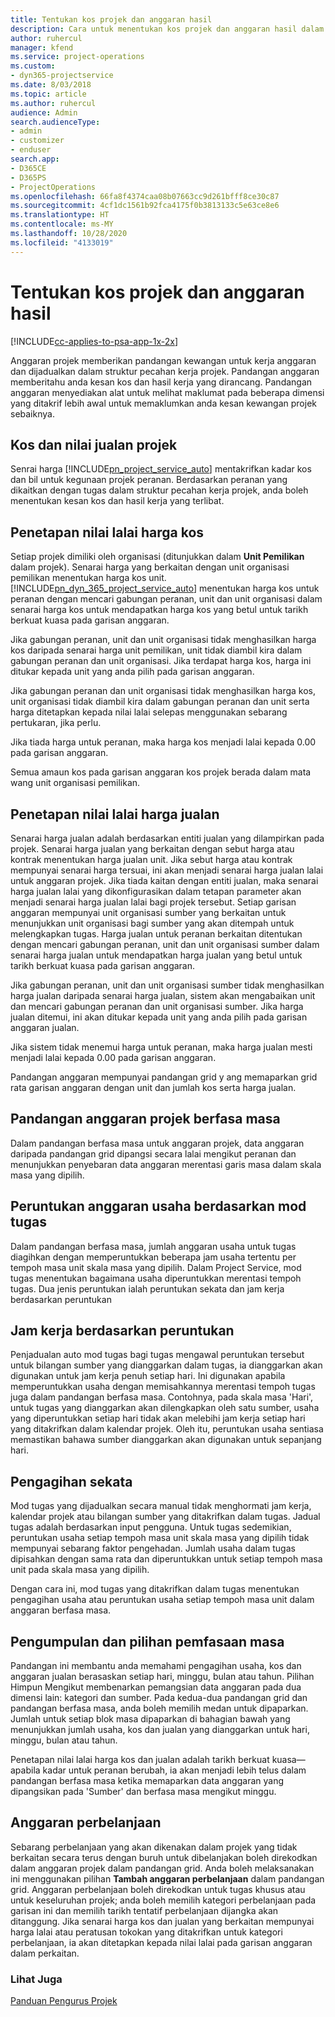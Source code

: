 ```yaml
---
title: Tentukan kos projek dan anggaran hasil
description: Cara untuk menentukan kos projek dan anggaran hasil dalam Project Service
author: ruhercul
manager: kfend
ms.service: project-operations
ms.custom:
- dyn365-projectservice
ms.date: 8/03/2018
ms.topic: article
ms.author: ruhercul
audience: Admin
search.audienceType:
- admin
- customizer
- enduser
search.app:
- D365CE
- D365PS
- ProjectOperations
ms.openlocfilehash: 66fa8f4374caa08b07663cc9d261bfff8ce30c87
ms.sourcegitcommit: 4cf1dc1561b92fca4175f0b3813133c5e63ce8e6
ms.translationtype: HT
ms.contentlocale: ms-MY
ms.lasthandoff: 10/28/2020
ms.locfileid: "4133019"
---
```

# <a name="determine-project-cost-and-revenue-estimates"></a>Tentukan kos projek dan anggaran hasil 

[!INCLUDE[cc-applies-to-psa-app-1x-2x](../includes/cc-applies-to-psa-app-1x-2x.md)]

Anggaran projek memberikan pandangan kewangan untuk kerja anggaran dan dijadualkan dalam struktur pecahan kerja projek. Pandangan anggaran memberitahu anda kesan kos dan hasil kerja yang dirancang. Pandangan anggaran menyediakan alat untuk melihat maklumat pada beberapa dimensi yang ditakrif lebih awal untuk memaklumkan anda kesan kewangan projek sebaiknya.  
  
## <a name="cost-and-sales-value-of-the-project"></a>Kos dan nilai jualan projek  
Senrai harga [!INCLUDE[pn_project_service_auto](../includes/pn-project-service-auto.md)] mentakrifkan kadar kos dan bil untuk kegunaan projek peranan. Berdasarkan peranan yang dikaitkan dengan tugas dalam struktur pecahan kerja projek, anda boleh menentukan kesan kos dan hasil kerja yang terlibat.  
  
## <a name="cost-price-defaulting"></a>Penetapan nilai lalai harga kos  
Setiap projek dimiliki oleh organisasi (ditunjukkan dalam **Unit Pemilikan** dalam projek). Senarai harga yang berkaitan dengan unit organisasi pemilikan menentukan harga kos unit. [!INCLUDE[pn_dyn_365_project_service_auto](../includes/pn-dyn-365-project-service-auto.md)] menentukan harga kos untuk peranan dengan mencari gabungan peranan, unit dan unit organisasi dalam senarai harga kos untuk mendapatkan harga kos yang betul untuk tarikh berkuat kuasa pada garisan anggaran.  
  
Jika gabungan peranan, unit dan unit organisasi tidak menghasilkan harga kos daripada senarai harga unit pemilikan, unit tidak diambil kira dalam gabungan peranan dan unit organisasi. Jika terdapat harga kos, harga ini ditukar kepada unit yang anda pilih pada garisan anggaran.  
  
Jika gabungan peranan dan unit organisasi tidak menghasilkan harga kos, unit organisasi tidak diambil kira dalam gabungan peranan dan unit serta harga ditetapkan kepada nilai lalai selepas menggunakan sebarang pertukaran, jika perlu.  
  
 Jika tiada harga untuk peranan, maka harga kos menjadi lalai kepada 0.00 pada garisan anggaran.  
  
 Semua amaun kos pada garisan anggaran kos projek berada dalam mata wang unit organisasi pemilikan.  
  
## <a name="sales-price-defaulting"></a>Penetapan nilai lalai harga jualan  
Senarai harga jualan adalah berdasarkan entiti jualan yang dilampirkan pada projek. Senarai harga jualan yang berkaitan dengan sebut harga atau kontrak menentukan harga jualan unit. Jika sebut harga atau kontrak mempunyai senarai harga tersuai, ini akan menjadi senarai harga jualan lalai untuk anggaran projek. Jika tiada kaitan dengan entiti jualan, maka senarai harga jualan lalai yang dikonfigurasikan dalam tetapan parameter akan menjadi senarai harga jualan lalai bagi projek tersebut. Setiap garisan anggaran mempunyai unit organisasi sumber yang berkaitan untuk menunjukkan unit organisasi bagi sumber yang akan ditempah untuk melengkapkan tugas. Harga jualan untuk peranan berkaitan ditentukan dengan mencari gabungan peranan, unit dan unit organisasi sumber dalam senarai harga jualan untuk mendapatkan harga jualan yang betul untuk tarikh berkuat kuasa pada garisan anggaran.  
  
Jika gabungan peranan, unit dan unit organisasi sumber tidak menghasilkan harga jualan daripada senarai harga jualan, sistem akan mengabaikan unit dan mencari gabungan peranan dan unit organisasi sumber. Jika harga jualan ditemui, ini akan ditukar kepada unit yang anda pilih pada garisan anggaran jualan.  
  
Jika sistem tidak menemui harga untuk peranan, maka harga jualan mesti menjadi lalai kepada 0.00 pada garisan anggaran.  
  
Pandangan anggaran mempunyai pandangan grid y ang memaparkan grid rata garisan anggaran dengan unit dan jumlah kos serta harga jualan.  
  
## <a name="time-phased-view-of-project-estimates"></a>Pandangan anggaran projek berfasa masa  
Dalam pandangan berfasa masa untuk anggaran projek, data anggaran daripada pandangan grid dipangsi secara lalai mengikut peranan dan menunjukkan penyebaran data anggaran merentasi garis masa dalam skala masa yang dipilih.  
  
## <a name="effort-estimate-allocation-based-on-task-mode"></a>Peruntukan anggaran usaha berdasarkan mod tugas  
Dalam pandangan berfasa masa, jumlah anggaran usaha untuk tugas diagihkan dengan memperuntukkan beberapa jam usaha tertentu per tempoh masa unit skala masa yang dipilih. Dalam Project Service, mod tugas menentukan bagaimana usaha diperuntukkan merentasi tempoh tugas. Dua jenis peruntukan ialah peruntukan sekata dan jam kerja berdasarkan peruntukan  
  
## <a name="work-hours-based-allocation"></a>Jam kerja berdasarkan peruntukan  
Penjadualan auto mod tugas bagi tugas mengawal peruntukan tersebut untuk bilangan sumber yang dianggarkan dalam tugas, ia dianggarkan akan digunakan untuk jam kerja penuh setiap hari. Ini digunakan apabila memperuntukkan usaha dengan memisahkannya merentasi tempoh tugas juga dalam pandangan berfasa masa. Contohnya, pada skala masa 'Hari', untuk tugas yang dianggarkan akan dilengkapkan oleh satu sumber, usaha yang diperuntukkan setiap hari tidak akan melebihi jam kerja setiap hari yang ditakrifkan dalam kalendar projek. Oleh itu, peruntukan usaha sentiasa memastikan bahawa sumber dianggarkan akan digunakan untuk sepanjang hari.  
  
## <a name="even-distribution"></a>Pengagihan sekata  
Mod tugas yang dijadualkan secara manual tidak menghormati jam kerja, kalendar projek atau bilangan sumber yang ditakrifkan dalam tugas. Jadual tugas adalah berdasarkan input pengguna. Untuk tugas sedemikian, peruntukan usaha setiap tempoh masa unit skala masa yang dipilih tidak mempunyai sebarang faktor pengehadan. Jumlah usaha dalam tugas dipisahkan dengan sama rata dan diperuntukkan untuk setiap tempoh masa unit pada skala masa yang dipilih.  
  
Dengan cara ini, mod tugas yang ditakrifkan dalam tugas menentukan pengagihan usaha atau peruntukan usaha setiap tempoh masa unit dalam anggaran berfasa masa.  
  
## <a name="grouping-and-time-phasing-options"></a>Pengumpulan dan pilihan pemfasaan masa  
Pandangan ini membantu anda memahami pengagihan usaha, kos dan anggaran jualan berasaskan setiap hari, minggu, bulan atau tahun. Pilihan Himpun Mengikut membenarkan pemangsian data anggaran pada dua dimensi lain: kategori dan sumber. Pada kedua-dua pandangan grid dan pandangan berfasa masa, anda boleh memilih medan untuk dipaparkan. Jumlah untuk setiap blok masa dipaparkan di bahagian bawah yang menunjukkan jumlah usaha, kos dan jualan yang dianggarkan untuk hari, minggu, bulan atau tahun.  
  
Penetapan nilai lalai harga kos dan jualan adalah tarikh berkuat kuasa—apabila kadar untuk peranan berubah, ia akan menjadi lebih telus dalam pandangan berfasa masa ketika memaparkan data anggaran yang dipangsikan pada 'Sumber' dan berfasa masa mengikut minggu.  
  
## <a name="expense-estimates"></a>Anggaran perbelanjaan  
Sebarang perbelanjaan yang akan dikenakan dalam projek yang tidak berkaitan secara terus dengan buruh untuk dibelanjakan boleh direkodkan dalam anggaran projek dalam pandangan grid. Anda boleh melaksanakan ini menggunakan pilihan **Tambah anggaran perbelanjaan** dalam pandangan grid. Anggaran perbelanjaan boleh direkodkan untuk tugas khusus atau untuk keseluruhan projek; anda boleh memilih kategori perbelanjaan pada garisan ini dan memilih tarikh tentatif perbelanjaan dijangka akan ditanggung. Jika senarai harga kos dan jualan yang berkaitan mempunyai harga lalai atau peratusan tokokan yang ditakrifkan untuk kategori perbelanjaan, ia akan ditetapkan kepada nilai lalai pada garisan anggaran dalam perkaitan.  
  
### <a name="see-also"></a>Lihat Juga  
 [Panduan Pengurus Projek](../psa/project-manager-guide.md)
